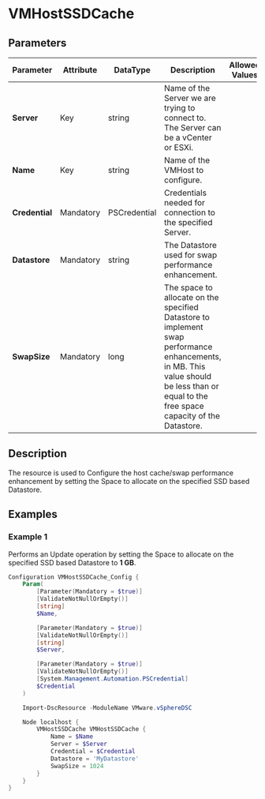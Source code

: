 # VMHostSSDCache

## Parameters

| Parameter | Attribute | DataType | Description | Allowed Values |
| --- | --- | --- | --- | --- |
| **Server** | Key | string | Name of the Server we are trying to connect to. The Server can be a vCenter or ESXi. ||
| **Name** | Key | string | Name of the VMHost to configure. ||
| **Credential** | Mandatory | PSCredential | Credentials needed for connection to the specified Server. ||
| **Datastore** | Mandatory | string | The Datastore used for swap performance enhancement. ||
| **SwapSize** | Mandatory | long | The space to allocate on the specified Datastore to implement swap performance enhancements, in MB. This value should be less than or equal to the free space capacity of the Datastore. ||

## Description
The resource is used to Configure the host cache/swap performance enhancement by setting the Space to allocate on the specified SSD based Datastore.

## Examples

### Example 1

Performs an Update operation by setting the Space to allocate on the specified SSD based Datastore to **1 GB**.

```powershell
Configuration VMHostSSDCache_Config {
    Param(
        [Parameter(Mandatory = $true)]
        [ValidateNotNullOrEmpty()]
        [string]
        $Name,

        [Parameter(Mandatory = $true)]
        [ValidateNotNullOrEmpty()]
        [string]
        $Server,

        [Parameter(Mandatory = $true)]
        [ValidateNotNullOrEmpty()]
        [System.Management.Automation.PSCredential]
        $Credential
    )

    Import-DscResource -ModuleName VMware.vSphereDSC

    Node localhost {
        VMHostSSDCache VMHostSSDCache {
            Name = $Name
            Server = $Server
            Credential = $Credential
            Datastore = 'MyDatastore'
            SwapSize = 1024
        }
    }
}
```
